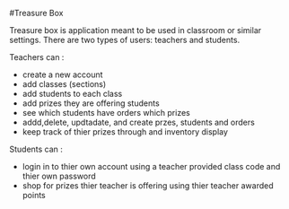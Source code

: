 #Treasure Box 

Treasure box is application meant to be used in classroom or similar settings. There are two types of users: teachers and students. 

Teachers can : 
 
 - create a new account
 - add classes (sections) 
 - add students to each class 
 - add prizes they are offering students 
 - see which students have orders which prizes 
 - addd,delete, updtadate, and create przes, students and orders 
 - keep track of thier prizes through and inventory display 

 Students can : 

 - login in to thier own account using a teacher provided class code and thier own password
 - shop for prizes thier teacher is offering using thier teacher awarded points 

 

